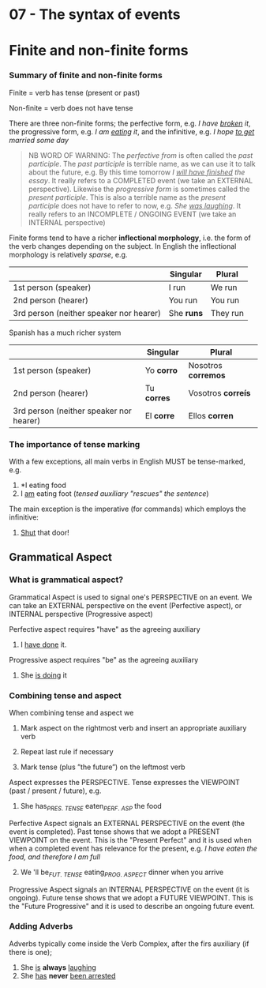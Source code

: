 # 07 - The syntax of events

# Finite and non-finite forms

### Summary of finite and non-finite forms

Finite = verb has tense (present or past)

Non-finite = verb does not have tense

There are three non-finite forms; the perfective form, e.g. *I have <u>broken</u> it*, the progressive form, e.g. *I am <u>eating</u> it*, and the infinitive, e.g. *I hope <u>to get</u> married some day*

> NB WORD OF WARNING: The *perfective from* is often called the *past participle*. The *past participle* is terrible name, as we can use it to talk about the future, e.g. By this time tomorrow *I <u>will have finished</u> the essay*. It really refers to a COMPLETED event (we take an EXTERNAL perspective). Likewise the *progressive form* is sometimes called the *present participle*. This is also a terrible name as the *present participle* does not have to refer to now, e.g. *She <u>was laughing</u>*. It really refers to an INCOMPLETE / ONGOING EVENT (we take an INTERNAL perspective)

Finite forms tend to have a richer **inflectional morphology**, i.e. the form of the verb changes depending on the subject. In English the inflectional morphology is relatively *sparse*, e.g.

|                                         | Singular     | Plural   |
| --------------------------------------- | ------------ | -------- |
| 1st person (speaker)                    | I run        | We run   |
| 2nd person (hearer)                     | You run      | You run  |
| 3rd person (neither speaker nor hearer) | She **runs** | They run |

Spanish has a much richer system

|                                         | Singular      | Plural                |
| --------------------------------------- | ------------- | --------------------- |
| 1st person (speaker)                    | Yo **corro**  | Nosotros **corremos** |
| 2nd person (hearer)                     | Tu **corres** | Vosotros **correís**  |
| 3rd person (neither speaker nor hearer) | El **corre**  | Ellos **corren**      |

### The importance of tense marking

With a few exceptions, all main verbs in English MUST be tense-marked, e.g.

1. *I eating food
2. I <u>am</u> eating foot (*tensed auxiliary "rescues" the sentence*)

The main exception is the imperative (for commands) which employs the infinitive:

1. <u>Shut</u> that door!

## Grammatical Aspect

### What is grammatical aspect?

Grammatical Aspect is used to signal one's PERSPECTIVE on an event. We can take an EXTERNAL perspective on the event (Perfective aspect), or INTERNAL perspective (Progressive aspect)

Perfective aspect requires "have" as the agreeing auxiliary

1. I <u>have done</u> it.

Progressive aspect requires "be" as the agreeing auxiliary

1. She <u>is doing</u> it

### Combining tense and aspect

When combining tense and aspect we

1. Mark aspect on the rightmost verb and insert an appropriate auxiliary verb 

2. Repeat last rule if necessary
3. Mark tense (plus ”the future”) on the leftmost verb

Aspect expresses the PERSPECTIVE. Tense expresses the VIEWPOINT (past / present / future), e.g.

1. She has$_{PRES.~TENSE}$ eaten$_{PERF.~ASP}$ the food

Perfective Aspect signals an EXTERNAL PERSPECTIVE on the event (the event is completed). Past tense shows that we adopt a PRESENT VIEWPOINT on the event. This is the "Present Perfect" and it is used when when a completed event has relevance for the present, e.g. *I have eaten the food, and therefore I am full*

2. We 'll be$_{FUT.~TENSE}$ eating$_{PROG.~ASPECT}$ dinner when you arrive

Progressive Aspect signals an INTERNAL PERSPECTIVE on the event (it is ongoing). Future tense shows that we adopt a FUTURE VIEWPOINT. This is the "Future Progressive" and it is used to describe an ongoing future event.

### Adding Adverbs

Adverbs typically come inside the Verb Complex, after the firs auxiliary (if there is one);

1. She <u>is</u> **always** <u>laughing</u>
2. She <u>has</u> **never** <u>been arrested</u>